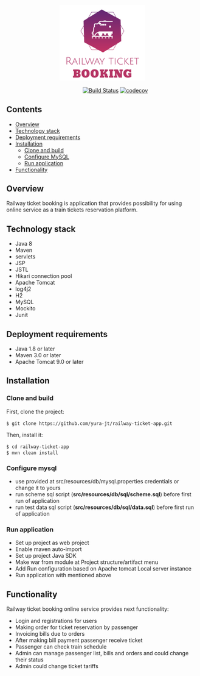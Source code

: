 <p align="center"><img width=45% src="https://github.com/yura-jt/railway-ticket-app/blob/dev/web/img/logo.png"></p>

&nbsp;&nbsp;&nbsp;&nbsp;&nbsp;&nbsp;&nbsp;&nbsp;&nbsp;&nbsp;&nbsp;&nbsp;&nbsp;&nbsp;&nbsp;&nbsp;&nbsp;&nbsp;&nbsp;&nbsp;&nbsp;&nbsp;&nbsp;&nbsp;&nbsp;&nbsp;&nbsp;&nbsp;&nbsp;&nbsp;&nbsp;&nbsp;&nbsp;&nbsp;&nbsp;&nbsp;&nbsp;&nbsp;&nbsp;&nbsp;&nbsp;&nbsp;&nbsp;&nbsp;&nbsp;&nbsp;&nbsp;&nbsp;&nbsp;&nbsp;
[![Build Status](https://travis-ci.com/yura-jt/railway-ticket-app.svg?branch=dev)](https://travis-ci.com/yura-jt/railway-ticket-app)
[![codecov](https://codecov.io/gh/yura-jt/railway-ticket-app/branch/dev/graph/badge.svg)](https://codecov.io/gh/yura-jt/railway-ticket-app)

## Contents

  - [Overview](#overview)
  - [Technology stack](#technology-stack)
  - [Deployment requirements](#deployment-requirements)
  - [Installation](#installation)
      - [Clone and build](#clone-and-build)
      - [Configure MySQL](#configure-mysql)
      - [Run application](#run-application)
  - [Functionality](#functionality)
  
  
## Overview
Railway ticket booking is application that provides possibility for using online service as a train tickets reservation platform.


## Technology stack
* Java 8
* Maven
* servlets
* JSP
* JSTL
* Hikari connection pool
* Apache Tomcat
* log4j2
* H2
* MySQL
* Mockito
* Junit


## Deployment requirements
* Java 1.8 or later
* Maven 3.0 or later
* Apache Tomcat 9.0 or later


## Installation

### Clone and build
First, clone the project:
```
$ git clone https://github.com/yura-jt/railway-ticket-app.git
```
Then, install it:
```
$ cd railway-ticket-app
$ mvn clean install
```

### Configure mysql
* use provided at src/resources/db/mysql.properties credentials or change it to yours 
* run scheme sql script (__src/resources/db/sql/scheme.sql__) before first run of application
* run test data sql script (__src/resources/db/sql/data.sql__) before first run of application

### Run application
* Set up project as web project
* Enable maven auto-import
* Set up project Java SDK
* Make war from module at Project structure/artifact menu
* Add Run configuration based on Apache tomcat Local server instance
* Run application with mentioned above 

## Functionality

Railway ticket booking online service provides next functionality:
* Login and registrations for users
* Making order for ticket reservation by passenger
* Invoicing bills due to orders
* After making bill payment passenger receive ticket
* Passenger can check train schedule
* Admin can manage passenger list, bills and orders and could change their status
* Admin could change ticket tariffs